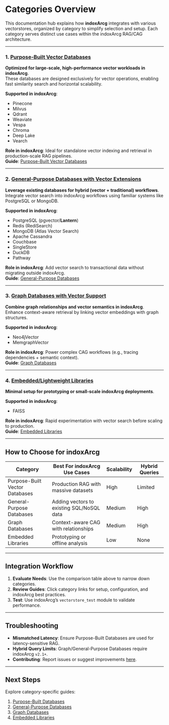 # Categories Overview

This documentation hub explains how **indoxArcg** integrates with various vectorstores, organized by category to simplify selection and setup. Each category serves distinct use cases within the indoxArcg RAG/CAG architecture.

---

### 1. [Purpose-Built Vector Databases](purpose-built-vector-databases.md)

**Optimized for large-scale, high-performance vector workloads in indoxArcg**.  
These databases are designed exclusively for vector operations, enabling fast similarity search and horizontal scalability.

**Supported in indoxArcg**:

- Pinecone
- Milvus
- Qdrant
- Weaviate
- Vespa
- Chroma
- Deep Lake
- Vearch

**Role in indoxArcg**: Ideal for standalone vector indexing and retrieval in production-scale RAG pipelines.  
**Guide**: [Purpose-Built Vector Databases](purpose-built-vector-databases.md)

---

### 2. [General-Purpose Databases with Vector Extensions](general-purpose-databases.md)

**Leverage existing databases for hybrid (vector + traditional) workflows**.  
Integrate vector search into indoxArcg workflows using familiar systems like PostgreSQL or MongoDB.

**Supported in indoxArcg**:

- PostgreSQL (pgvector/**Lantern**)
- Redis (RediSearch)
- MongoDB (Atlas Vector Search)
- Apache Cassandra
- Couchbase
- SingleStore
- DuckDB
- Pathway

**Role in indoxArcg**: Add vector search to transactional data without migrating outside indoxArcg.  
**Guide**: [General-Purpose Databases](general-purpose-databases.md)

---

### 3. [Graph Databases with Vector Support](graph-databases.md)

**Combine graph relationships and vector semantics in indoxArcg**.  
Enhance context-aware retrieval by linking vector embeddings with graph structures.

**Supported in indoxArcg**:

- Neo4jVector
- MemgraphVector

**Role in indoxArcg**: Power complex CAG workflows (e.g., tracing dependencies + semantic context).  
**Guide**: [Graph Databases](graph-databases.md)

---

### 4. [Embedded/Lightweight Libraries](embedded-libraries.md)

**Minimal setup for prototyping or small-scale indoxArcg deployments**.

**Supported in indoxArcg**:

- FAISS

**Role in indoxArcg**: Rapid experimentation with vector search before scaling to production.  
**Guide**: [Embedded Libraries](embedded-libraries.md)

---

## How to Choose for indoxArcg

| Category                       | Best For indoxArcg Use Cases              | Scalability | Hybrid Queries |
| ------------------------------ | ----------------------------------------- | ----------- | -------------- |
| Purpose-Built Vector Databases | Production RAG with massive datasets      | High        | Limited        |
| General-Purpose Databases      | Adding vectors to existing SQL/NoSQL data | Medium      | High           |
| Graph Databases                | Context-aware CAG with relationships      | Medium      | High           |
| Embedded Libraries             | Prototyping or offline analysis           | Low         | None           |

---

## Integration Workflow

1. **Evaluate Needs**: Use the comparison table above to narrow down categories.
2. **Review Guides**: Click category links for setup, configuration, and indoxArcg best practices.
3. **Test**: Use indoxArcg’s `vectorstore_test` module to validate performance.

---

## Troubleshooting

- **Mismatched Latency**: Ensure Purpose-Built Databases are used for latency-sensitive RAG.
- **Hybrid Query Limits**: Graph/General-Purpose Databases require indoxArcg `v2.1+`.
- **Contributing**: Report issues or suggest improvements [here](https://github.com/osllmai/inDox/tree/docs/revise_docs/libs/indoxArcg).

---

## Next Steps

Explore category-specific guides:

1. [Purpose-Built Databases](purpose-built-vector-databases.md)
2. [General-Purpose Databases](general-purpose-databases.md)
3. [Graph Databases](graph-databases.md)
4. [Embedded Libraries](embedded-libraries.md)
